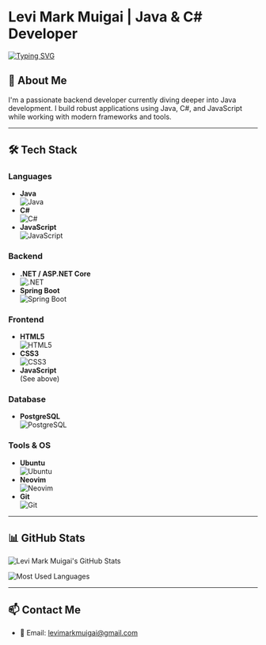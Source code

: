 # Levi Mark Muigai | Java & C# Developer

<a href="https://git.io/typing-svg">
  <img src="https://readme-typing-svg.demolab.com?font=Fira+Code&pause=1000&color=F89820&width=435&lines=FullstackRookie;Java%2FC%23+Developer" alt="Typing SVG" />
</a>

## 👋 About Me

I'm a passionate backend developer currently diving deeper into Java development. I build robust applications using Java, C#, and JavaScript while working with modern frameworks and tools.

---

## 🛠 Tech Stack

### Languages
- **Java**  
  ![Java](https://cdn.jsdelivr.net/gh/devicons/devicon/icons/java/java-original.svg)
- **C#**  
  ![C#](https://cdn.jsdelivr.net/gh/devicons/devicon/icons/csharp/csharp-original.svg)
- **JavaScript**  
  ![JavaScript](https://cdn.jsdelivr.net/gh/devicons/devicon/icons/javascript/javascript-original.svg)

### Backend
- **.NET / ASP.NET Core**  
  ![.NET](https://cdn.jsdelivr.net/gh/devicons/devicon/icons/dot-net/dot-net-original.svg)
- **Spring Boot**  
  ![Spring Boot](https://cdn.jsdelivr.net/gh/devicons/devicon/icons/spring/spring-original.svg)

### Frontend
- **HTML5**  
  ![HTML5](https://cdn.jsdelivr.net/gh/devicons/devicon/icons/html5/html5-original.svg)
- **CSS3**  
  ![CSS3](https://cdn.jsdelivr.net/gh/devicons/devicon/icons/css3/css3-original.svg)
- **JavaScript**  
  (See above)

### Database
- **PostgreSQL**  
  ![PostgreSQL](https://cdn.jsdelivr.net/gh/devicons/devicon/icons/postgresql/postgresql-original.svg)

### Tools & OS
- **Ubuntu**  
  ![Ubuntu](https://cdn.jsdelivr.net/gh/devicons/devicon/icons/ubuntu/ubuntu-plain.svg)
- **Neovim**  
  ![Neovim](https://cdn.jsdelivr.net/gh/devicons/devicon/icons/neovim/neovim-original.svg)
- **Git**  
  ![Git](https://cdn.jsdelivr.net/gh/devicons/devicon/icons/git/git-original.svg)

---

## 📊 GitHub Stats

<p align="left">
  <img src="https://github-readme-stats.vercel.app/api?username=levimarkmuigai&show_icons=true&theme=tokyonight" alt="Levi Mark Muigai's GitHub Stats" />
</p>

<p align="left">
  <img src="https://github-readme-stats.vercel.app/api/top-langs?username=levimarkmuigai&show_icons=true&layout=compact&theme=tokyonight" alt="Most Used Languages" />
</p>

---

## 📫 Contact Me

- 📧 Email: [levimarkmuigai@gmail.com](mailto:levimarkmuigai@gmail.com)